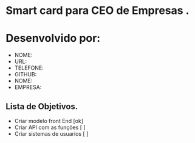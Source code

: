 # Smart card para CEO de Empresas .
# Desenvolvido por:
* NOME:
* URL:
* TELEFONE:
* GITHUB:
* NOME:
* EMPRESA:
## Lista de Objetivos.
* Criar modelo front End     [ok]
* Criar API com as funções  [  ]
* Criar sistemas de usuarios [  ]
